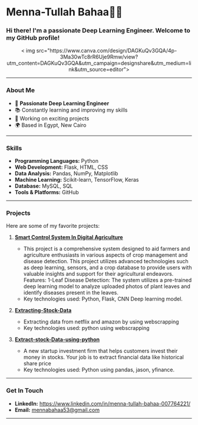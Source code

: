# Menna-Tullah Bahaa👩‍💻

### Hi there! I'm a passionate Deep Learning Engineer. Welcome to my GitHub profile!

<p align=middle>
   < img src="https://www.canva.com/design/DAGKuQv3GQA/4p-3Ma30wTc8rR6Uje9Rmw/view?utm_content=DAGKuQv3GQA&utm_campaign=designshare&utm_medium=link&utm_source=editor">

---

### About Me

- 🌟 **Passionate Deep Learning Engineer**
- 📚 Constantly learning and improving my skills
- 🔭 Working on exciting projects
- 🌍 Based in Egypt, New Cairo

---

### Skills

- **Programming Languages:** Python
- **Web Development:** Flask, HTML, CSS
- **Data Analysis:** Pandas, NumPy, Matplotlib
- **Machine Learning:** Scikit-learn, TensorFlow, Keras
- **Database:** MySQL, SQL
- **Tools & Platforms:** GitHub

---

### Projects

Here are some of my favorite projects:

1. **[Smart Control System In Digital Agriculture](https://github.com/mennabahaa53/Smart_Control_System_in_Digital_Agriculture)**
   - This project is a comprehensive system designed to aid farmers and agriculture enthusiasts in various aspects of crop management and disease detection. This project utilizes advanced technologies such as deep learning, sensors, and a crop database to provide users with valuable insights and support for their agricultural endeavors. Features: 1-Leaf Disease Detection: The system utilizes a pre-trained deep learning model to analyze uploaded photos of plant leaves and identify diseases present in the leaves.
   - Key technologies used: Python, Flask, CNN Deep learning model.

  
2. **[Extracting-Stock-Data](https://github.com/mennabahaa53/Extracting-Stock-Data-Using-Web-Scraping)**
   - Extracting data from netflix and amazon by using webscrapping
   - Key technologies used: python using webscrapping

3. **[Extract-stock-Data-using-python](https://github.com/mennabahaa53/Extract-stock-Data-using-python)**
   - A new startup investment firm that helps customers invest their money in stocks. Your job is to extract financial data like historical share price
   - Key technologies used: Python using pandas, jason, yfinance.
  
   

---

### Get In Touch

- **LinkedIn:** https://www.linkedin.com/in/menna-tullah-bahaa-007764221/
- **Email:** mennabahaa53@gmail.com

---

###

